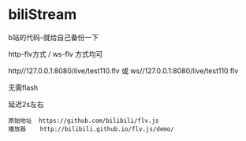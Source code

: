 # biliStream

b站的代码-就给自己备份一下 

http-flv方式 / ws-flv  方式均可

http//127.0.0.1:8080/live/test110.flv 或 ws//127.0.0.1:8080/live/test110.flv

无需flash

延迟2s左右

```
原始地址  https://github.com/bilibili/flv.js
播放器    http://bilibili.github.io/flv.js/demo/
```
